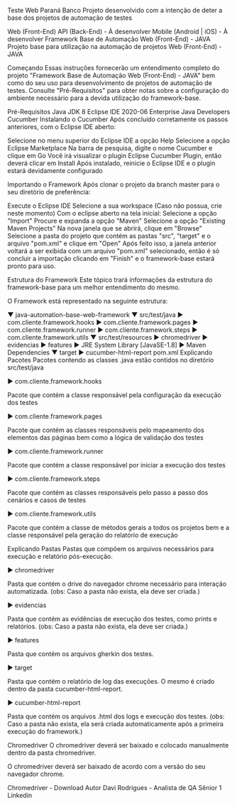 Teste Web Paraná Banco
Projeto desenvolvido com a intenção de deter a base dos projetos de automação de testes

Web (Front-End)
API (Back-End) - À desenvolver
Mobile (Android | iOS) - À desenvolver
Framework Base de Automação Web (Front-End) - JAVA
Projeto base para utilização na automação de projetos Web (Front-End) - JAVA

Começando
Essas instruções fornecerão um entendimento completo do projeto "Framework Base de Automação Web (Front-End) - JAVA" bem como do seu uso para desenvolvimento de projetos de automação de testes. Consulte "Pré-Requisitos" para obter notas sobre a configuração do ambiente necessário para a devida utilização do framework-base.

Pré-Requisitos
Java JDK 8
Eclipse IDE 2020-06 Enterprise Java Developers
Cucumber
Instalando o Cucumber
Após concluído corretamente os passos anteriores, com o Eclipse IDE aberto:

Selecione no menu superior do Eclipse IDE a opção Help
Selecione a opção Eclipse Marketplace
Na barra de pesquisa, digite o nome Cucumber e clique em Go
Você irá visualizar o plugin Eclipse Cucumber Plugin, então deverá clicar em Install
Após instalado, reinicie o Eclipse IDE e o plugin estará devidamente configurado

Importando o Framework
Após clonar o projeto da branch master para o seu diretório de preferência:

Execute o Eclipse IDE
Selecione a sua workspace (Caso não possua, crie neste momento)
Com o eclipse aberto na tela inicial:
Selecione a opção "Import"
Procure e expanda a opção "Maven"
Selecione a opção "Existing Maven Projects"
Na nova janela que se abrirá, clique em "Browse"
Selecione a pasta do projeto que contém as pastas "src", "target" e o arquivo "pom.xml" e clique em "Open"
Após feito isso, a janela anterior voltará a ser exibida com um arquivo "pom.xml" selecionado, então é só concluir a importação clicando em "Finish" e o framework-base estará pronto para uso.

Estrutura do Framework
Este tópico trará informações da estrutura do framework-base para um melhor entendimento do mesmo.

O Framework está representado na seguinte estrutura:

▼ java-automation-base-web-framework
  ▼ src/test/java
    ► com.cliente.framework.hooks
    ► com.cliente.framework.pages
    ► com.cliente.framework.runner
    ► com.cliente.framework.steps
    ► com.cliente.framework.utils
  ▼ src/test/resources
    ► chromedriver
    ► evidencias
    ► features
  ► JRE System Library [JavaSE-1.8]
  ► Maven Dependencies
  ▼ target
    ► cucumber-html-report
    pom.xml
Explicando Pacotes
Pacotes contendo as classes .java estão contidos no diretório src/test/java

► com.cliente.framework.hooks

Pacote que contém a classe responsável pela configuração da execução dos testes

► com.cliente.framework.pages

Pacote que contém as classes responsáveis pelo mapeamento dos elementos das páginas bem como a lógica de validação dos testes

► com.cliente.framework.runner

Pacote que contém a classe responsável por iniciar a execução dos testes

► com.cliente.framework.steps

Pacote que contém as classes responsáveis pelo passo a passo dos cenários e casos de testes

► com.cliente.framework.utils

Pacote que contém a classe de métodos gerais a todos os projetos bem e a classe responsável pela geração do relatório de execução

Explicando Pastas
Pastas que compõem os arquivos necessários para execução e relatório pós-execução.

► chromedriver

Pasta que contém o drive do navegador chrome necessário para interação automatizada. (obs: Caso a pasta não exista, ela deve ser criada.)

► evidencias

Pasta que contém as evidências de execução dos testes, como prints e relatórios. (obs: Caso a pasta não exista, ela deve ser criada.)

► features

Pasta que contém os arquivos gherkin dos testes.

► target

Pasta que contém o relatório de log das execuções. O mesmo é criado dentro da pasta cucumber-html-report.

► cucumber-html-report

Pasta que contém os arquivos .html dos logs e execução dos testes. (obs: Caso a pasta não exista, ela será criada automaticamente após a primeira execução do framework.)

Chromedriver
O chromedriver deverá ser baixado e colocado manualmente dentro da pasta chromedriver.

O chromedriver deverá ser baixado de acordo com a versão do seu navegador chrome.

Chromedriver - Download
Autor
Davi Rodrigues - Analista de QA Sênior 1
Linkedin

